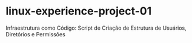 # linux-experience-project-01
Infraestrutura como Código: Script de Criação de Estrutura de Usuários, Diretórios e Permissões
